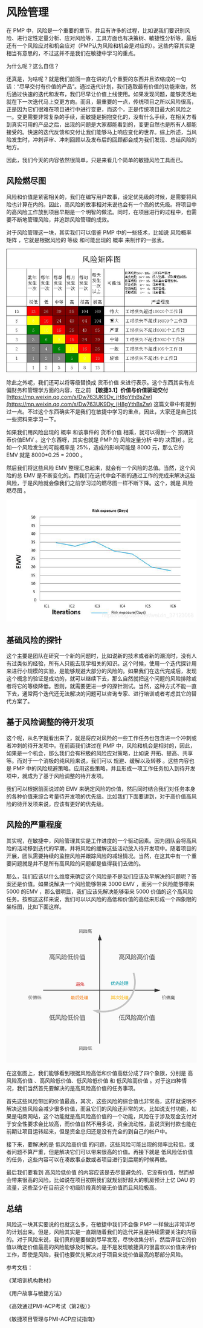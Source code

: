# 风险管理

在 PMP 中，风险是一个重要的章节，并且有许多的过程，比如说我们要识别风险、进行定性定量分析、应对风险等，工具方面也有决策树、敏捷性分析等，最后还有一个风险应对和机会应对（PMP认为风险和机会是对应的）。这些内容其实是相当有意思的，不过这并不是我们在敏捷中学习的重点。

为什么呢？这么自信？

还真是，为啥呢？就是我们前面一直在讲的几个重要的东西并且浓缩成的一句话：“尽早交付有价值的产品”。通过迭代计划，我们选取最有价值的功能来做，然后通过快速的迭代和发布，我们尽早让价值上线使用。如果发现问题，能够灵活地就在下一次迭代马上变更方向。而且，最重要的一点，传统项目之所以风险很高，正是因为它们很难在项目进行中进行变更，而这个，正是传统项目最大的风险之一。变更需要非常复杂的手续，而敏捷是拥抱变化的，没有什么手续，在相关方看到真实可用的产品之后，出现的问题是大家都能看到的，变更自然也是所有人都能接受的。快速的迭代反馈和交付让我们能够马上响应变化的世界。综上所述，当风险发生时，冲刺评审、冲刺回顾以及发布后的回顾都会成为我们发现、总结风险的地方。

因此，我们今天的内容依然很简单，只是来看几个简单的敏捷风险工具而已。

## 风险燃尽图

风险和价值是紧密相关的，我们在编写用户故事，设定优先级的时候，是需要将风险也计算在内的。因此，高风险的故事相对来说也会有一个高的优先级。将项目中的高风险工作放到项目早期是一个明智的做法。同时，在项目进行的过程中，也需要不断地管理风险，并追踪风险管理的成效。

对于风险管理这一块，其实我们可以借鉴 PMP 中的一些技术，比如说 风险概率矩阵 ，它就是根据风险的 等级 和可能出现的 概率 来制作的一张表。

![./img/711.jpg](./img/711.jpg)

除此之外呢，我们还可以将等级替换成 货币价值 来进行表示。这个东西其实有点偏财务和管理学方面的内容，在之前 **【敏捷3.1】价值与价值驱动交付**[https://mp.weixin.qq.com/s/Dw763UK9Dy_jH8gYthBsZw](https://mp.weixin.qq.com/s/Dw763UK9Dy_jH8gYthBsZw) 这篇文章中有提到过一点。不过这个东西确实不是我们在敏捷中学习的重点，因此，大家还是自己找一些资料来学习一下。

如果我们用风险出现的 概率 和该事件的 货币价值 相乘，就可以得到一个 预期货币价值EMV 。这个东西呀，其实也就是 PMP 的 风险定量分析 中的 决策树 。比如一个风险发生的可能概率是 25%，造成的影响可能是 8000 元，那么它的 EMV 就是 8000*0.25 = 2000 。

然后我们将这些风险 EMV 整理汇总起来，就会有一个风险的总值。当然，这个风险的总 EMV 是不断变化的。而我们在迭代中会不断的通过工作的完成来解决这些风险，于是风险就会像我们之前学习过的燃尽图一样不断下降。这个，就是 风险燃尽图 。

![./img/712.jpg](./img/712.jpg)

## 基础风险的探针

这个主要是团队在研究一个新的问题时，比如说新的技术或者新的潮流时，没有人有过类似的经验，所有人只能去现学相关的知识。这个时候，使用一个迭代探针用来进行小规模的实验，是能够规避大部分的风险的。如果我们在迭代完成后，发现这个概念的验证是成功的，就可以继续下去，那么自然就把这个问题的风险排除或者将它的等级降低。否则，就需要更进一步的探针测试。当然，这种方式不能一直下去，通常两个迭代还无法解决的问题可以咨询专家、进行培训或者考虑其它的替代方案了。

## 基于风险调整的待开发项

这个呢，从名字就看出来了，就是将应对风险的一些工作任务也包含进一个冲刺或者冲刺的待开发项中。在前面我们讲过在 PMP 中，风险和机会是相对的，因此，如果是一个机会，那么我们会有积极的风险应对策略，比如说 开拓、提高、共享 等。而对于一个消极的纯风险来说，我们可以 规避、缓解以及转移 。这些内容也是 PMP 中的风险规避策略。应用这些策略，并且形成一项工作任务加入到待开发项中，就成为了基于风险调整的待开发项。

我们可以根据前面说过的 EMV 来确定风险的价值，然后同时结合我们对任务本身的各种价值来综合考量待开发项的优先级。比如我们下面要讲到，对于高价值高风险的待开发项来说，应该有更好的优先级。

## 风险的严重程度

其实呢，在敏捷中，风险管理其实是工作进度的一个驱动因素。因为团队会将高风险的活动移到迭代的早期，并将风险的缓解这些活动放入待开发项中。随着项目的开展，团队需要持续的监控风险并跟踪风险的减轻情况。当然，在这其中有一个重要问题就是并不是所有高风险的问题都是值得我们去做的。

那么，我们应该以什么维度来确定这个风险是不是我们应该及早解决的问题呢？答案还是价值。如果说解决一个风险能够带来 3000 EMV ，而另一个风险能够带来 5000 的EMV ，那么很明显，我们应该先解决能够带来 5000 价值的这个高风险任务。按照这这样来说，我们可以以风险的高低和价值的高低来形成一个四象限的坐标图，比如下面这样。

![./img/713.jpg](./img/713.jpg)

在这张图上，我们能够看到根据风险高低和价值高低分成了四个象限，分别是 高风险高价值 、高风险低价值、低风险低价值 和 低风险高价值 。对于这四种情况，我们当然首先要解决的是高风险高价值的任务事项。

首先这些风险带回的价值最高，其次，这些风险的综合值也非常高，这样就说明不解决这些风险会减少很多价值，而且它们的风险还非常的大。比如说支付功能，如果是电商网站，这个功能就是高风险高价值的一个功能，风险在于涉及现金支付对于安全性要求会比较高，而价值自然不用多说，资金流动性，虽说货到付款也能在前期让项目运转起来，但是资金总归还是没有完全的到自己的帐户中。

接下来，要解决的是 低风险高价值 的问题，这些风险可能出现的频率比较低，或者问题不算严重，但是解决它们可以带来很高的价值。再接下就是 低风险低价值 的任务，这些内容可以在凑故事点数或者项目进行到后期的时候再做。

最后我们要看到 高风险低价值 的内容应该是去尽量避免的，它没有价值，然而却会带来很高的风险。比如说在项目初期我们就规划好超大的机房预计上亿 DAU 的流量，这些至少在目前这个初级阶段真的毫无价值而且风险极高。

## 总结

风险这一块其实要说的也就这么多，在敏捷中我们不会像 PMP 一样做出非常详尽的计划出来。但是，风险其实是一直跟随着我们的迭代并且是持续需要关注的内容的。对于风险来说，我们真的是要做到尽早发现，尽快收集分析，然后评估它的价值以确定价值最高的风险能够及时解决。是不是发现敏捷真的很喜欢以价值来评价工作，即使是风险，我们也要优先解决对于项目来说价值最高的那部分风险。

参考文档：

《某培训机构教材》

《用户故事与敏捷方法》

《高效通过PMI-ACP考试（第2版）》

《敏捷项目管理与PMI-ACP应试指南》